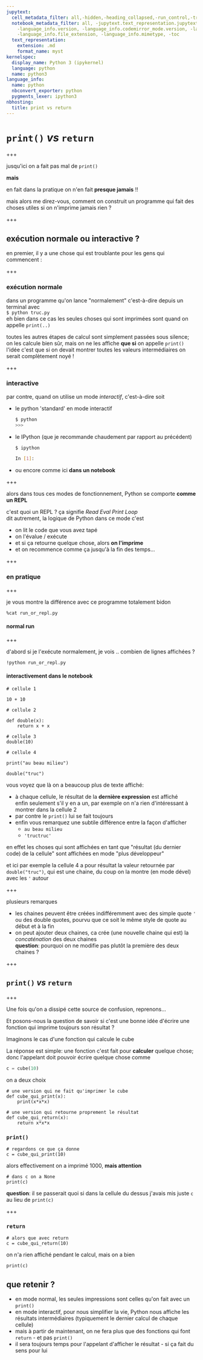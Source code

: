 ```yaml
---
jupytext:
  cell_metadata_filter: all,-hidden,-heading_collapsed,-run_control,-trusted
  notebook_metadata_filter: all, -jupytext.text_representation.jupytext_version, -jupytext.text_representation.format_version,
    -language_info.version, -language_info.codemirror_mode.version, -language_info.codemirror_mode,
    -language_info.file_extension, -language_info.mimetype, -toc
  text_representation:
    extension: .md
    format_name: myst
kernelspec:
  display_name: Python 3 (ipykernel)
  language: python
  name: python3
language_info:
  name: python
  nbconvert_exporter: python
  pygments_lexer: ipython3
nbhosting:
  title: print vs return
---
```


# `print()` *vs* `return`

+++

jusqu'ici on a fait pas mal de `print()`

**mais**

en fait dans la pratique on n'en fait **presque jamais** !!

mais alors me direz-vous, comment on construit un programme qui fait des choses utiles si on n'imprime jamais rien ?

+++

## exécution normale ou interactive ?

en premier, il y a une chose qui est troublante pour les gens qui commencent :

+++

### exécution normale 

dans un programme qu'on lance "normalement" c'est-à-dire depuis un terminal avec  
`$ python truc.py`  
eh bien dans ce cas les seules choses qui sont imprimées sont quand on appelle `print(..)`
  
toutes les autres étapes de calcul sont simplement passées sous silence;  
on les calcule bien sûr, mais on ne les affiche **que si** on appelle `print()`  
l'idée c'est que si on devait montrer toutes les valeurs intermédiaires on serait complètement noyé !

+++

### interactive
par contre, quand on utilise un mode *interactif*, c'est-à-dire soit
* le python 'standard' en mode interactif
  ```bash
  $ python
  >>>
  ```
* le IPython (que je recommande chaudement par rapport au précédent)  
  ```bash
  $ ipython

  In [1]:
  ```
* ou encore comme ici **dans un notebook**

+++

alors dans tous ces modes de fonctionnement, Python se comporte **comme un REPL**
  
c'est quoi un REPL ? ça signifie *Read Eval Print Loop*  
dit autrement, la logique de Python dans ce mode c'est
* on lit le code que vous avez tapé
* on l'évalue / exécute
* et si ça retourne quelque chose, alors **on l'imprime**
* et on recommence comme ça jusqu'à la fin des temps...

+++

### en pratique

+++

je vous montre la différence avec ce programme totalement bidon

```{code-cell} ipython3
%cat run_or_repl.py
```

#### normal run

+++

d'abord si je l'exécute normalement, je vois .. combien de lignes affichées ?

```{code-cell} ipython3
!python run_or_repl.py
```

#### interactivement dans le notebook

```{code-cell} ipython3
# cellule 1

10 + 10
```

```{code-cell} ipython3
# cellule 2

def double(x):
    return x + x
```

```{code-cell} ipython3
# cellule 3
double(10)
```

```{code-cell} ipython3
# cellule 4

print("au beau milieu")

double("truc")
```

vous voyez que là on a beaucoup plus de texte affiché:
* à chaque cellule, le résultat de la **dernière expression** est affiché  
  enfin seulement s'il y en a un, par exemple on n'a rien d'intéressant à montrer dans la cellule 2
* par contre le `print()` lui se fait toujours
* enfin vous remarquez une subtile différence entre la façon d'afficher
  * `au beau milieu`
  * `'tructruc'`
  
en effet les choses qui sont affichées en tant que "résultat (du dernier code) de la cellule" sont affichées en mode "plus développeur"

et ici par exemple la cellule 4 a pour résultat la valeur retournée par `double("truc")`, qui est une chaine, du coup on la montre (en mode dével) avec les `'` autour

+++

plusieurs remarques

* les chaines peuvent être créées indifféremment avec des simple quote `'` ou des double quotes, pourvu que ce soit le même style de quote au début et à la fin
* on peut ajouter deux chaines, ca crée (une nouvelle chaine qui est) la *concaténation* des deux chaines  
  **question**: pourquoi on ne modifie pas plutôt la première des deux chaines ?

+++

## `print()` *vs* `return`

+++

Une fois qu'on a dissipé cette source de confusion, reprenons...

Et posons-nous la question de savoir si c'est une bonne idée d'écrire une fonction qui imprime toujours son résultat ?

Imaginons le cas d'une fonction qui calcule le cube

La réponse est simple: une fonction c'est fait pour **calculer** quelque chose; donc l'appelant doit pouvoir écrire quelque chose comme

```python
c = cube(10)
```

on a deux choix

```{code-cell} ipython3
# une version qui ne fait qu'imprimer le cube
def cube_qui_print(x):
    print(x*x*x)
```

```{code-cell} ipython3
# une version qui retourne proprement le résultat
def cube_qui_return(x):
    return x*x*x
```

### `print()`

```{code-cell} ipython3
# regardons ce que ça donne
c = cube_qui_print(10)
```

alors effectivement on a imprimé 1000, **mais attention**

```{code-cell} ipython3
# dans c on a None
print(c)
```

**question**: il se passerait quoi si dans la cellule du dessus j'avais mis juste `c` au lieu de `print(c)`

+++

### `return`

```{code-cell} ipython3
# alors que avec return
c = cube_qui_return(10)
```

on n'a rien affiché pendant le calcul, mais on a bien

```{code-cell} ipython3
print(c)
```

## que retenir ?

* en mode normal, les seules impressions sont celles qu'on fait avec un `print()`
* en mode interactif, pour nous simplifier la vie, Python nous affiche les résultats intermédiaires (typiquement le dernier calcul de chaque cellule)
* mais à partir de maintenant, on ne fera plus que des fonctions qui font `return` - et pas `print()`
* il sera toujours temps pour l'appelant d'afficher le résultat - si ça fait du sens pour lui
